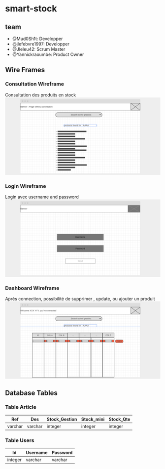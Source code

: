 # smart-stock

## team

* @Mud0Sh1t: Developper
* @jlefebvre1997: Developper
* @Jleleu42: Scrum Master
* @Yannickraoumbe: Product Owner

## Wire Frames

### Consultation Wireframe

Consultation des produits en stock
<img src ="https://github.com/Mud0Sh1t/smart-stock/blob/master/wireframes_source/Wireframe%20Results.png">

### Login Wireframe

Login avec username and password
<img src ="https://github.com/Mud0Sh1t/smart-stock/blob/master/wireframes_source/WireFrame%20Login.png">

### Dashboard Wireframe

Après connection, possibilité de supprimer , update, ou ajouter un produit
<img src ="https://github.com/Mud0Sh1t/smart-stock/blob/master/wireframes_source/wireframe%20crud.png">


## Database Tables

### Table Article


|Ref|Des|Stock_Gestion|Stock_mini|Stock_Qte|
|---|---|---|---|---|
|varchar|varchar|integer|integer|integer

### Table Users

|Id|Username|Password|
|---|---|---|
|integer|varchar|varchar|
